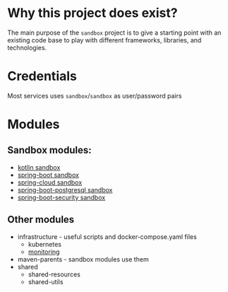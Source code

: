 # Why this project does exist?

The main purpose of the `sandbox` project is to give a starting point with an existing code base to play with different
frameworks, libraries, and technologies.

# Credentials

Most services uses `sandbox`/`sandbox` as user/password pairs

# Modules
## Sandbox modules:
* [kotlin sandbox](sandboxes/kotlin/README.md)
* [spring-boot sandbox](sandboxes/spring-boot/README.md)
* [spring-cloud sandbox](sandboxes/spring-cloud/README.md)
* [spring-boot-postgresql sandbox](sandboxes/spring-boot-postgresql/README.md)
* [spring-boot-security sandbox](sandboxes/spring-boot-security/README.md)
  
## Other modules
* infrastructure - useful scripts and docker-compose.yaml files
    * kubernetes
    * [monitoring](infrastructure/monitoring/README.md)
* maven-parents - sandbox modules use them
* shared
    * shared-resources
    * shared-utils